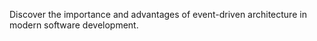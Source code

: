 Discover the importance and advantages of event-driven architecture in modern software development.

